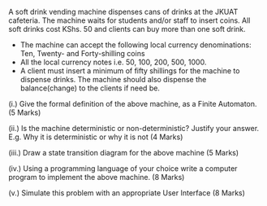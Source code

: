 A soft drink vending machine dispenses cans of drinks at the JKUAT cafeteria.
The machine waits for students and/or staff to insert coins.
All soft drinks cost KShs. 50 and clients can buy more than one soft drink.

- The machine can accept the following local currency denominations: Ten, Twenty- and Forty-shilling coins
- All the local currency notes i.e. 50, 100, 200, 500, 1000.
- A client must insert a minimum of fifty shillings for the machine to dispense drinks.
The machine should also dispense the balance(change) to the clients if need be.

(i.) Give the formal definition of the above machine, as a Finite Automaton. (5 Marks)

(ii.) Is the machine deterministic or non-deterministic? Justify your answer. E.g. Why it is deterministic or why it is not (4 Marks)

(iii.) Draw a state transition diagram for the above machine (5 Marks)

(iv.) Using a programming language of your choice write a computer program to implement the above machine. (8 Marks)

(v.) Simulate this problem with an appropriate User Interface (8 Marks)
